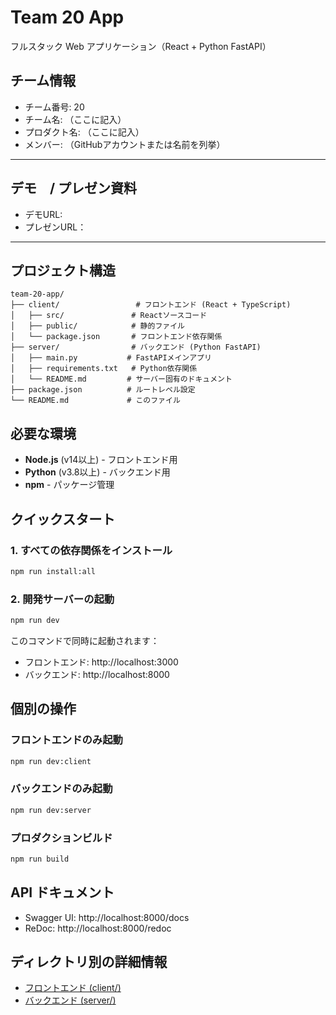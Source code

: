 # Team 20 App

フルスタック Web アプリケーション（React + Python FastAPI）

## チーム情報
- チーム番号: 20
- チーム名: （ここに記入）
- プロダクト名: （ここに記入）
- メンバー: （GitHubアカウントまたは名前を列挙）

---

## デモ　/ プレゼン資料
- デモURL: 
- プレゼンURL：

---

## プロジェクト構造

```
team-20-app/
├── client/                 # フロントエンド (React + TypeScript)
│   ├── src/               # Reactソースコード
│   ├── public/            # 静的ファイル
│   └── package.json       # フロントエンド依存関係
├── server/                # バックエンド (Python FastAPI)
│   ├── main.py           # FastAPIメインアプリ
│   ├── requirements.txt   # Python依存関係
│   └── README.md         # サーバー固有のドキュメント
├── package.json          # ルートレベル設定
└── README.md             # このファイル
```

## 必要な環境

- **Node.js** (v14以上) - フロントエンド用
- **Python** (v3.8以上) - バックエンド用
- **npm** - パッケージ管理

## クイックスタート

### 1. すべての依存関係をインストール

```bash
npm run install:all
```

### 2. 開発サーバーの起動

```bash
npm run dev
```

このコマンドで同時に起動されます：
- フロントエンド: http://localhost:3000
- バックエンド: http://localhost:8000

## 個別の操作

### フロントエンドのみ起動
```bash
npm run dev:client
```

### バックエンドのみ起動
```bash
npm run dev:server
```

### プロダクションビルド
```bash
npm run build
```

## API ドキュメント

- Swagger UI: http://localhost:8000/docs
- ReDoc: http://localhost:8000/redoc

## ディレクトリ別の詳細情報

- [フロントエンド (client/)](./client/README.md)
- [バックエンド (server/)](./server/README.md)
